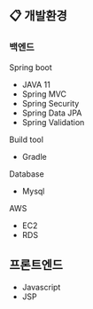 ## 📋 개발환경

### 백엔드

Spring boot

- JAVA 11
- Spring MVC
- Spring Security
- Spring Data JPA
- Spring Validation

Build tool

- Gradle

Database

- Mysql

AWS

- EC2
- RDS

## 프론트엔드

- Javascript
- JSP

